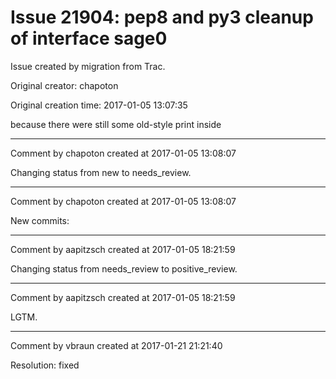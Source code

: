 # Issue 21904: pep8 and py3 cleanup of interface sage0

Issue created by migration from Trac.

Original creator: chapoton

Original creation time: 2017-01-05 13:07:35

because there were still some old-style print inside


---

Comment by chapoton created at 2017-01-05 13:08:07

Changing status from new to needs_review.


---

Comment by chapoton created at 2017-01-05 13:08:07

New commits:


---

Comment by aapitzsch created at 2017-01-05 18:21:59

Changing status from needs_review to positive_review.


---

Comment by aapitzsch created at 2017-01-05 18:21:59

LGTM.


---

Comment by vbraun created at 2017-01-21 21:21:40

Resolution: fixed

